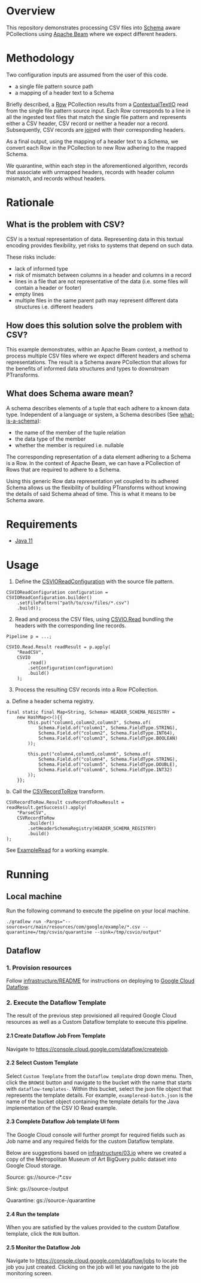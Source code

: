 <!--
Copyright 2022 Google LLC

Licensed under the Apache License, Version 2.0 (the "License");
you may not use this file except in compliance with the License.
You may obtain a copy of the License at

    https://www.apache.org/licenses/LICENSE-2.0

Unless required by applicable law or agreed to in writing, software
distributed under the License is distributed on an "AS IS" BASIS,
WITHOUT WARRANTIES OR CONDITIONS OF ANY KIND, either express or implied.
See the License for the specific language governing permissions and
limitations under the License.
-->

# Overview

This repository demonstrates processing CSV files into
[Schema](https://beam.apache.org/documentation/programming-guide/#what-is-a-schema)
aware PCollections using [Apache Beam](https://beam.apache.org/) where we expect
different headers.

# Methodology

Two configuration inputs are assumed from the user of this code.
- a single file pattern source path
- a mapping of a header text to a Schema

Briefly described, a [Row](https://beam.apache.org/releases/javadoc/current/org/apache/beam/sdk/values/Row.html)
PCollection results from a [ContextualTextIO](https://beam.apache.org/releases/javadoc/current/org/apache/beam/sdk/io/contextualtextio/ContextualTextIO.html)
read from the single file pattern source input.  Each Row corresponds to a line
in all the ingested text files that match the single file pattern and represents
either a CSV header, CSV record or neither a header nor a record.  Subsequently,
CSV records are [join](https://beam.apache.org/releases/javadoc/current/org/apache/beam/sdk/schemas/transforms/Join.html)ed
with their corresponding headers.

As a final output, using the mapping of a header text to a Schema, we convert
each Row in the PCollection to new Row adhering to the mapped Schema.

We quarantine, within each step in the aforementioned algorithm, records that
associate with unmapped headers, records with header column mismatch, and
records without headers.

# Rationale

## What is the problem with CSV?

CSV is a textual representation of data.  Representing data in this textual
encoding provides flexibility, yet risks to systems that depend on such data.

These risks include:
- lack of informed type
- risk of mismatch between columns in a header and columns in a record
- lines in a file that are not representative of the data (i.e. some files
will contain a header or footer)
- empty lines
- multiple files in the same parent path may represent different data structures
i.e. different headers

## How does this solution solve the problem with CSV?

This example demonstrates, within an Apache Beam context, a method to process
multiple CSV files where we expect different headers and schema representations.
The result is a Schema aware PCollection that allows for the benefits of
informed data structures and types to downstream PTransforms.

## What does Schema aware mean?

A schema describes elements of a tuple that each adhere to a known data type.
Independent of a language or system, a Schema describes
(See [what-is-a-schema](https://beam.apache.org/documentation/programming-guide/#what-is-a-schema)):
- the name of the member of the tuple relation
- the data type of the member
- whether the member is required i.e. nullable

The corresponding representation of a data element adhering to a Schema is a Row.
In the context of Apache Beam, we can have a PCollection of Rows that are required
to adhere to a Schema.

Using this generic Row data representation yet coupled
to its adhered Schema allows us the flexibility of building PTransforms without
knowing the details of said Schema ahead of time.  This is what it means to be
Schema aware.

# Requirements

- [Java 11](https://www.java.com/en/)

# Usage

1. Define the [CSVIOReadConfiguration](src/main/java/com/google/example/csvio/CSVIOReadConfiguration.java)
with the source file pattern.
```
CSVIOReadConfiguration configuration = CSVIOReadConfiguration.builder()
    .setFilePattern("path/to/csv/files/*.csv")
    .build();
```

2. Read and process the CSV files, using [CSVIO.Read](src/main/java/com/google/example/csvio/CSVIO.java)
bundling the headers with the corresponding line records.
```
Pipeline p = ...;

CSVIO.Read.Result readResult = p.apply(
    "ReadCSV",
    CSVIO
        .read()
        .setConfiguration(configuration)
        .build()
    );
```

3. Process the resulting CSV records into a Row PCollection.

a. Define a header schema registry.

```
final static final Map<String, Schema> HEADER_SCHEMA_REGISTRY =
    new HashMap<>(){{
        this.put("column1,column2,column3", Schema.of(
            Schema.Field.of("column1", Schema.FieldType.STRING),
            Schema.Field.of("column2", Schema.FieldType.INT64),
            Schema.Field.of("column3", Schema.FieldType.BOOLEAN)
        ));
        
        this.put("column4,column5,column6", Schema.of(
            Schema.Field.of("column4", Schema.FieldType.STRING),
            Schema.Field.of("column5", Schema.FieldType.DOUBLE),
            Schema.Field.of("column6", Schema.FieldType.INT32)
        ));
    }};
```

b. Call the [CSVRecordToRow](src/main/java/com/google/example/csvio/CSVRecordToRow.java) transform.

```
CSVRecordToRow.Result csvRecordToRowResult = readResult.getSuccess().apply(
    "ParseCSV",
    CSVRecordToRow
        .builder()
        .setHeaderSchemaRegistry(HEADER_SCHEMA_REGISTRY)
        .build()
);
```

See [ExampleRead](src/main/java/com/google/example/ExampleRead.java) for
a working example.

# Running

## Local machine

Run the following command to execute the pipeline on your local machine.

```
./gradlew run -Pargs="--source=src/main/resources/com/google/example/*.csv --quarantine=/tmp/csvio/quarantine --sink=/tmp/csvio/output"
```

## Dataflow

### 1. Provision resources

Follow [infrastructure/README](infrastructure/README.md) for instructions on
deploying to [Google Cloud Dataflow](https://cloud.google.com/dataflow).

### 2. Execute the Dataflow Template

The result of the previous step provisioned all required Google Cloud
resources as well as a Custom Dataflow template to execute this pipeline.

#### 2.1 Create Dataflow Job From Template

Navigate to https://console.cloud.google.com/dataflow/createjob.

#### 2.2 Select Custom Template

Select `Custom Template` from the `Dataflow template` drop down menu.  Then,
click the `BROWSE` button and navigate to the bucket with the name that starts
with `dataflow-templates-`.  Within this bucket, select the json file object
that represents the template details.  For example, `exampleread-batch.json`
is the name of the bucket object containing the template details for the
Java implementation of the CSV IO Read example.

#### 2.3 Complete Dataflow Job template UI form

The Google Cloud console will further prompt for required fields such as Job
name and any required fields for the custom Dataflow template.

Below are suggestions based on [infrastructure/03.io](infrastructure/03.io)
where we created a copy of the Metropolitan Museum of Art BigQuery public dataset
into Google Cloud storage.

Source: gs://source-<changeme>/*.csv

Sink: gs://source-<changeme>/output

Quarantine: gs://source-<changeme>/quarantine

#### 2.4 Run the template

When you are satisfied by the values provided to the custom Dataflow template,
click the `RUN` button.

#### 2.5 Monitor the Dataflow Job

Navigate to https://console.cloud.google.com/dataflow/jobs to locate the job
you just created.  Clicking on the job will let you navigate to the job
monitoring screen.